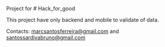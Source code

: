 Project for # Hack_for_good

This project have only backend and mobile to validate of data.

Contacts: marcsantosferreira@gmail.com and santossardivabruno@gmail.com